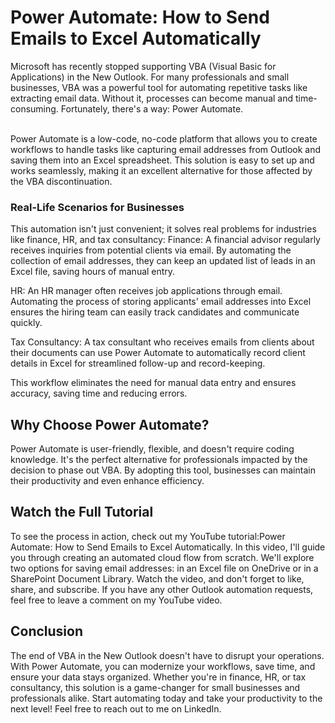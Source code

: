 # Power Automate: How to Send Emails to Excel Automatically

Microsoft has recently stopped supporting VBA (Visual Basic for Applications) in the New Outlook. For many professionals and small businesses, VBA was a powerful tool for automating repetitive tasks like extracting email data. Without it, processes can become manual and time-consuming. Fortunately, there's a way: Power Automate.

<br> 
Power Automate is a low-code, no-code platform that allows you to create workflows to handle tasks like capturing email addresses from Outlook and saving them into an Excel spreadsheet. This solution is easy to set up and works seamlessly, making it an excellent alternative for those affected by the VBA discontinuation.

### Real-Life Scenarios for Businesses
This automation isn't just convenient; it solves real problems for industries like finance, HR, and tax consultancy:
Finance: A financial advisor regularly receives inquiries from potential clients via email. By automating the collection of email addresses, they can keep an updated list of leads in an Excel file, saving hours of manual entry.

HR: An HR manager often receives job applications through email. Automating the process of storing applicants' email addresses into Excel ensures the hiring team can easily track candidates and communicate quickly.

Tax Consultancy: A tax consultant who receives emails from clients about their documents can use Power Automate to automatically record client details in Excel for streamlined follow-up and record-keeping.


This workflow eliminates the need for manual data entry and ensures accuracy, saving time and reducing errors.

## Why Choose Power Automate?
Power Automate is user-friendly, flexible, and doesn't require coding knowledge. It's the perfect alternative for professionals impacted by the decision to phase out VBA. By adopting this tool, businesses can maintain their productivity and even enhance efficiency.

## Watch the Full Tutorial
To see the process in action, check out my YouTube tutorial:Power Automate: How to Send Emails to Excel Automatically. In this video, I'll guide you through creating an automated cloud flow from scratch. We'll explore two options for saving email addresses: in an Excel file on OneDrive or in a SharePoint Document Library. Watch the video, and don't forget to like, share, and subscribe. If you have any other Outlook 
automation requests, feel free to leave a comment on my YouTube video.


## Conclusion
The end of VBA in the New Outlook doesn't have to disrupt your operations. With Power Automate, you can modernize your workflows, save time, and ensure your data stays organized. Whether you're in finance, HR, or tax consultancy, this solution is a game-changer for small businesses and professionals alike.
Start automating today and take your productivity to the next level!
Feel free to reach out to me on LinkedIn.